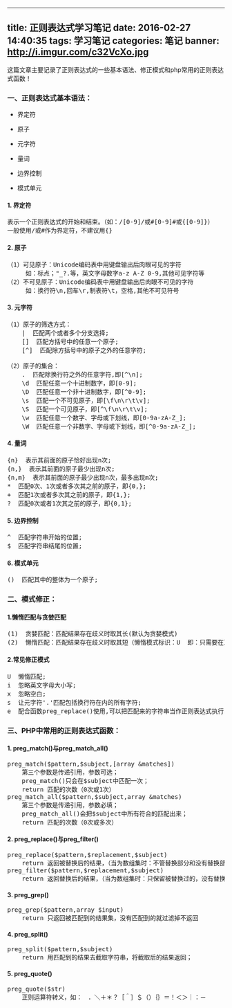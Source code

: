 
---
title: 正则表达式学习笔记
date: 2016-02-27 14:40:35
tags: 学习笔记
categories: 笔记 
banner: http://i.imgur.com/c32VcXo.jpg
---
这篇文章主要记录了正则表达式的一些基本语法、修正模式和php常用的正则表达式函数！
<!--more-->
### 一、正则表达式基本语法： ###

- 界定符


- 原子


- 元字符


- 量词


- 边界控制


- 模式单元

#### 1.  界定符 ####
<pre>
表示一个正则表达式的开始和结束。（如：/[0-9]/或#[0-9]#或{[0-9]}）
一般使用/或#作为界定符，不建议用{}
</pre>

#### 2.  原子 ####
<pre>
（1）可见原子：Unicode编码表中用键盘输出后肉眼可见的字符
     如：标点；"_?.等，英文字母数字a-z A-Z 0-9,其他可见字符等
（2）不可见原子：Unicode编码表中用键盘输出后肉眼不可见的字符
     如：换行符\n,回车\r,制表符\t，空格,其他不可见符号
</pre>

#### 3.  元字符 ####
<pre>
（1）原子的筛选方式：
    |  匹配两个或者多个分支选择;
    []  匹配方括号中的任意一个原子;
    [^]  匹配除方括号中的原子之外的任意字符;

（2）原子的集合：
    .  匹配除换行符之外的任意字符,即[^\n];
    \d  匹配任意一个十进制数字，即[0-9];
    \D  匹配任意一个非十进制数字，即[^0-9];
    \s  匹配一个不可见原子，即[\f\n\r\t\v];
    \S  匹配一个可见原子，即[^\f\n\r\t\v];
    \w  匹配任意一个数字、字母或下划线，即[0-9a-zA-Z_];
    \W  匹配任意一个非数字、字母或下划线，即[^0-9a-zA-Z_];
</pre>

#### 4.  量词 ####
<pre>
{n}  表示其前面的原子恰好出现n次;
{n,}  表示其前面的原子最少出现n次;
{n,m}  表示其前面的原子最少出现n次，最多出现m次;
*  匹配0次、1次或者多次其之前的原子，即{0,};
+  匹配1次或者多次其之前的原子，即{1,};
?  匹配0次或者1次其之前的原子，即{0,1};
</pre>

#### 5.  边界控制 ####
<pre>
^  匹配字符串开始的位置;
$  匹配字符串结尾的位置;
</pre>

#### 6.  模式单元 ####
<pre>
()  匹配其中的整体为一个原子;
</pre>

### 二、模式修正： ###

#### 1.懒惰匹配与贪婪匹配 ####
<pre>
(1)  贪婪匹配：匹配结果存在歧义时取其长(默认为贪婪模式)
(2)  懒惰匹配：匹配结果存在歧义时取其短（懒惰模式标识：U  即：只需要在正则表达式的末尾加上U  如：/so.+234/U）
</pre>

#### 2.常见修正模式 ####
<pre>
U  懒惰匹配;
i  忽略英文字母大小写;
x  忽略空白;
s  让元字符'.'匹配包括换行符在内的所有字符;
e  配合函数preg_replace()使用,可以把匹配来的字符串当作正则表达式执行;
</pre>

### 三、PHP中常用的正则表达式函数： ###

#### 1.  preg_match()与preg_match_all() ####
<pre>
preg_match($pattern,$subject,[array &matches])
    第三个参数是传递引用，参数可选；
    preg_match()只会在$subject中匹配一次；
    return 匹配的次数（0次或1次）
preg_match_all($pattern,$subject,array &matches)
    第三个参数是传递引用，参数必填；
    preg_match_all()会把$subject中所有符合的匹配出来；
    return 匹配的次数（0次或多次）
</pre>

#### 2.  preg_replace()与preg_filter() ####
<pre>
preg_replace($pattern,$replacement,$subject)
    return 返回被替换后的结果，（当为数组集时：不管替换部分和没有替换部分都会返回）；
preg_filter($pattern,$replacement,$subject)
    return 返回替换后的结果，（当为数组集时：只保留被替换过的，没有替换的部分不返回；）
</pre>

#### 3.  preg_grep() ####
<pre>
preg_grep($pattern,array $input)
    return 只返回被匹配到的结果集，没有匹配到的就过滤掉不返回
</pre>

#### 4.  preg_split() ####
<pre>
preg_split($pattern,$subject)
    return 用匹配到的结果去截取字符串，将截取后的结果返回；
</pre>

#### 5.  preg_quote() ####
<pre>
preg_quote($str)
    正则运算符转义，如：　．＼＋＊？［＾］＄（）｛｝＝！＜＞｜：－
</pre>



 


